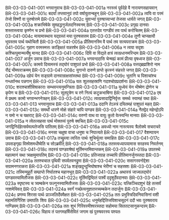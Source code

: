BR-03-03-041-001	भगवानुवाच
BR-03-03-041-001a	नरस्त्वं पूर्वदेहे वै नारायणसहायवान्
BR-03-03-041-001c	बदर्यां तप्तवानुग्रं तपो वर्षायुतान्बहून्
BR-03-03-041-002a	त्वयि वा परमं तेजो विष्णौ वा पुरुषोत्तमे
BR-03-03-041-002c	युवाभ्यां पुरुषाग्र्याभ्यां तेजसा धार्यते जगत्
BR-03-03-041-003a	शक्राभिषेके सुमहद्धनुर्जलदनिस्वनम्
BR-03-03-041-003c	प्रगृह्य दानवाः शस्तास्त्वया कृष्णेन च प्रभो
BR-03-03-041-004a	एतत्तदेव गाण्डीवं तव पार्थ करोचितम्
BR-03-03-041-004c	मायामास्थाय यद्ग्रस्तं मया पुरुषसत्तम
BR-03-03-041-004e	तूणौ चाप्यक्षयौ भूयस्तव पार्थ यथोचितौ
BR-03-03-041-005a	प्रीतिमानस्मि वै पार्थ तव सत्यपराक्रम
BR-03-03-041-005c	गृहाण वरमस्मत्तः काङ्क्षितं यन्नरर्षभ
BR-03-03-041-006a	न त्वया सदृशः कश्चित्पुमान्मर्त्येषु मानद
BR-03-03-041-006c	दिवि वा विद्यते क्षत्रं त्वत्प्रधानमरिन्दम
BR-03-03-041-007	अर्जुन उवाच
BR-03-03-041-007a	भगवन्ददासि चेन्मह्यं कामं प्रीत्या वृषध्वज
BR-03-03-041-007c	कामये दिव्यमस्त्रं तद्घोरं पाशुपतं प्रभो
BR-03-03-041-008a	यत्तद्ब्रह्मशिरो नाम रौद्रं भीमपराक्रमम्
BR-03-03-041-008c	युगान्ते दारुणे प्राप्ते कृत्स्नं संहरते जगत्
BR-03-03-041-009a	दहेयं येन सङ्ग्रामे दानवान्राक्षसांस्तथा
BR-03-03-041-009c	भूतानि च पिशाचांश्च गन्धर्वानथ पन्नगान्
BR-03-03-041-010a	यतः शूलसहस्राणि गदाश्चोग्रप्रदर्शनाः
BR-03-03-041-010c	शराश्चाशीविषाकाराः सम्भवन्त्यनुमन्त्रिताः
BR-03-03-041-011a	युध्येयं येन भीष्मेण द्रोणेन च कृपेण च
BR-03-03-041-011c	सूतपुत्रेण च रणे नित्यं कटुकभाषिणा
BR-03-03-041-012a	एष मे प्रथमः कामो भगवन्भगनेत्रहन्
BR-03-03-041-012c	त्वत्प्रसादाद्विनिर्वृत्तः समर्थः स्यामहं यथा
BR-03-03-041-013	भगवानुवाच
BR-03-03-041-013a	ददानि तेऽस्त्रं दयितमहं पाशुपतं महत्
BR-03-03-041-013c	समर्थो धारणे मोक्षे संहारे चापि पाण्डव
BR-03-03-041-014a	नैतद्वेद महेन्द्रोऽपि न यमो न च यक्षराट्
BR-03-03-041-014c	वरुणो वाथ वा वायुः कुतो वेत्स्यन्ति मानवाः
BR-03-03-041-015a	न त्वेतत्सहसा पार्थ मोक्तव्यं पुरुषे क्वचित्
BR-03-03-041-015c	जगद्विनिर्दहेत्सर्वमल्पतेजसि पातितम्
BR-03-03-041-016a	अवध्यो नाम नास्त्यस्य त्रैलोक्ये सचराचरे
BR-03-03-041-016c	मनसा चक्षुषा वाचा धनुषा च निपात्यते
BR-03-03-041-017	वैशम्पायन उवाच
BR-03-03-041-017a	तच्छ्रुत्वा त्वरितः पार्थः शुचिर्भूत्वा समाहितः
BR-03-03-041-017c	उपसङ्गृह्य विश्वेशमधीष्वेति च सोऽब्रवीत्
BR-03-03-041-018a	ततस्त्वध्यापयामास सरहस्य निवर्तनम्
BR-03-03-041-018c	तदस्त्रं पाण्डवश्रेष्ठं मूर्तिमन्तमिवान्तकम्
BR-03-03-041-019a	उपतस्थे महात्मानं यथा त्र्यक्षमुमापतिम्
BR-03-03-041-019c	प्रतिजग्राह तच्चापि प्रीतिमानर्जुनस्तदा
BR-03-03-041-020a	ततश्चचाल पृथिवी सपर्वतवनद्रुमा
BR-03-03-041-020c	ससागरवनोद्देशा सग्रामनगराकरा
BR-03-03-041-021a	शङ्खदुन्दुभिघोषाश्च भेरीणां च सहस्रशः
BR-03-03-041-021c	तस्मिन्मुहूर्ते सम्प्राप्ते निर्घातश्च महानभूत्
BR-03-03-041-022a	अथास्त्रं जाज्वलद्घोरं पाण्डवस्यामितौजसः
BR-03-03-041-022c	मूर्तिमद्विष्ठितं पार्श्वे ददृशुर्देवदानवाः
BR-03-03-041-023a	स्पृष्टस्य च त्र्यम्बकेन फल्गुनस्यामितौजसः
BR-03-03-041-023c	यत्किञ्चिदशुभं देहे तत्सर्वं नाशमेयिवत्
BR-03-03-041-024a	स्वर्गं गच्छेत्यनुज्ञातस्त्र्यम्बकेन तदार्जुनः
BR-03-03-041-024c	प्रणम्य शिरसा पार्थः प्राञ्जलिर्देवमैक्षत
BR-03-03-041-025a	ततः प्रभुस्त्रिदिवनिवासिनां वशी महामतिर्गिरिश उमापतिः शिवः
BR-03-03-041-025c	धनुर्महद्दितिजपिशाचसूदनं ददौ भवः पुरुषवराय गाण्डिवम्
BR-03-03-041-026a	ततः शुभं गिरिवरमीश्वरस्तदा सहोमया सिततटसानुकन्दरम्
BR-03-03-041-026c	विहाय तं पतगमहर्षिसेवितं जगाम खं पुरुषवरस्य पश्यतः
